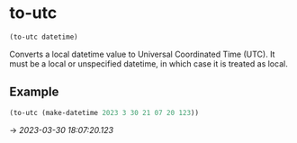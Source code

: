 # to-utc
```scheme
(to-utc datetime)
```
Converts a local datetime value to Universal Coordinated Time (UTC). It must be a local or unspecified datetime, in which case it is treated as local.

## Example
```scheme
(to-utc (make-datetime 2023 3 30 21 07 20 123))
```
-> *2023-03-30 18:07:20.123*